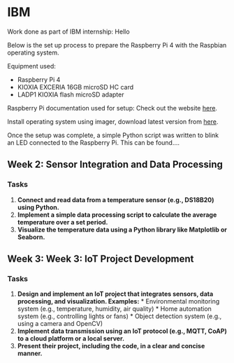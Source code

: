 # IBM
Work done as part of IBM internship: Hello

Below is the set up process to prepare the Raspberry Pi 4 with the Raspbian operating system.

Equipment used:
- Raspberry Pi 4
- KIOXIA EXCERIA 16GB microSD HC card
- LADP1 KIOXIA flash microSD adapter

Raspberry Pi documentation used for setup:  Check out the website [here](https://www.raspberrypi.org/documentation/).

Install operating system using imager, download latest version from [here](raspberrypi.com/software).

Once the setup was complete, a simple Python script was written to blink an LED connected to the Raspberry Pi. This can be found....

## Week 2: Sensor Integration and Data Processing

### Tasks

1. **Connect and read data from a temperature sensor (e.g., DS18B20) using Python.**
2. **Implement a simple data processing script to calculate the average temperature over a set period.**
3. **Visualize the temperature data using a Python library like Matplotlib or Seaborn.**

## Week 3: Week 3: IoT Project Development

 ### Tasks
1. **Design and implement an IoT project that integrates sensors, data processing, and visualization. Examples:**
                                * Environmental monitoring system (e.g., temperature, humidity, air quality)
                                * Home automation system (e.g., controlling lights or fans)
                                * Object detection system (e.g., using a camera and OpenCV)
2. **Implement data transmission using an IoT protocol (e.g., MQTT, CoAP) to a cloud platform or a local server.**
3. **Present their project, including the code, in a clear and concise manner.**
